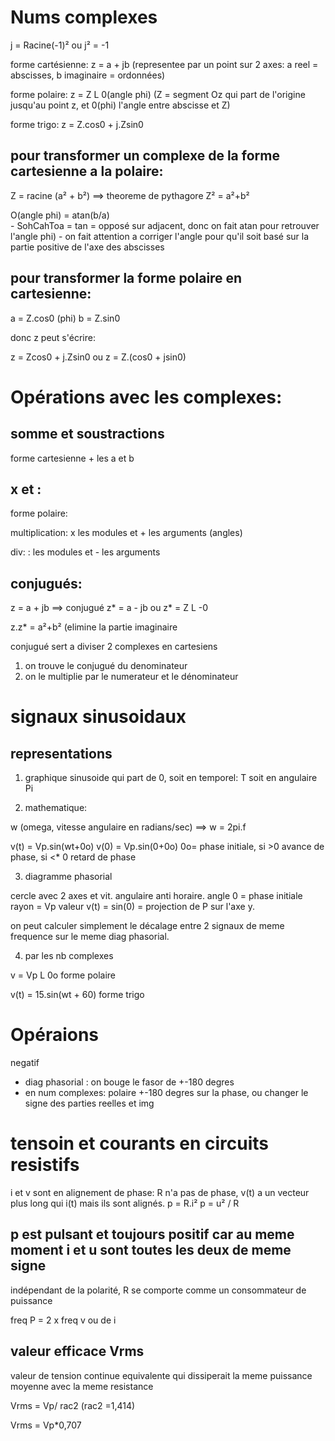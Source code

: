 # Nums complexes

j = Racine(-1)² ou j² = -1

forme cartésienne: z = a + jb (representee par un point sur 2 axes: a reel = abscisses, b imaginaire = ordonnées)

forme polaire: z = Z L 0(angle phi)  (Z = segment Oz qui part de l'origine jusqu'au point z, et 0(phi) l'angle entre abscisse et Z)

forme trigo: z = Z.cos0 + j.Zsin0
 
## pour transformer un complexe de la forme cartesienne a la polaire:

Z = racine (a² + b²)  ==> theoreme de pythagore Z² = a²+b²

O(angle phi) = atan(b/a)   
    - SohCahToa = tan = opposé sur adjacent, donc on fait atan pour retrouver l'angle phi)
    - on fait attention a corriger l'angle pour qu'il soit basé sur la partie positive de l'axe des abscisses

## pour transformer la forme polaire en cartesienne:

a = Z.cos0 (phi)   b = Z.sin0 

donc z peut s'écrire:

z = Zcos0 + j.Zsin0  ou  z = Z.(cos0 + jsin0)


# Opérations avec les complexes:

## somme et soustractions

forme cartesienne + les a et b

## x et :

forme polaire:

multiplication: x les modules et + les arguments (angles)

div:  : les modules et - les arguments



## conjugués:

z = a + jb   ==> conjugué z* = a - jb  ou z* = Z L -0

z.z* = a²+b²  (elimine la partie imaginaire


conjugué sert a diviser 2 complexes en cartesiens

1) on trouve le conjugué du denominateur
2) on le multiplie par le numerateur et le dénominateur


# signaux sinusoidaux

## representations

1. graphique sinusoide qui part de 0, soit en temporel: T soit en angulaire Pi

2. mathematique: 

w (omega, vitesse angulaire en radians/sec)  ==> w = 2pi.f

v(t) = Vp.sin(wt+0o)
v(0) = Vp.sin(0+0o)  0o= phase initiale, si >0 avance de phase, si <* 0 retard de phase

3. diagramme phasorial

cercle avec 2 axes et vit. angulaire anti horaire.
angle 0 = phase initiale
rayon = Vp
valeur v(t) = sin(0) = projection de P sur l'axe y.

on peut calculer simplement le décalage entre 2 signaux de meme frequence sur le meme diag phasorial.

4. par les nb complexes


v = Vp L 0o             forme polaire

v(t) = 15.sin(wt + 60)  forme trigo


# Opéraions

negatif 
- diag phasorial : on bouge le fasor de +-180 degres 
- en num complexes: polaire +-180 degres sur la phase, ou changer le signe des parties reelles et img


# tensoin et courants en circuits resistifs

i et v sont en alignement de phase: R n'a pas de phase, v(t) a un vecteur plus long qui i(t) mais ils sont alignés.
p = R.i²
p = u² / R

## p est pulsant et toujours positif car au meme moment i et u sont toutes les deux de meme signe
indépendant de la polarité, R se comporte comme un consommateur de puissance

freq P = 2 x freq v ou de i

## valeur efficace Vrms

valeur de tension continue equivalente qui dissiperait la meme puissance moyenne avec la meme resistance

Vrms = Vp/ rac2   (rac2 =1,414)     

Vrms = Vp*0,707


